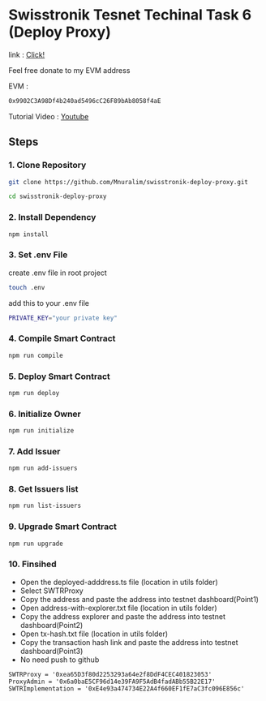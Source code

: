 # Swisstronik Tesnet Techinal Task 6 (Deploy Proxy)

link : [Click!](https://www.swisstronik.com/testnet2/dashboard)

Feel free donate to my EVM address

EVM :

```bash
0x9902C3A98Df4b240ad5496cC26F89bAb8058f4aE
```

Tutorial Video : [Youtube](https://youtu.be/IucFidGBwo8?si=AfvMha-QyylsfUg6)

## Steps

### 1. Clone Repository

```bash
git clone https://github.com/Mnuralim/swisstronik-deploy-proxy.git
```

```bash
cd swisstronik-deploy-proxy
```

### 2. Install Dependency

```bash
npm install
```

### 3. Set .env File

create .env file in root project

```bash
touch .env
```

add this to your .env file

```bash
PRIVATE_KEY="your private key"
```

### 4. Compile Smart Contract

```bash
npm run compile
```

### 5. Deploy Smart Contract

```bash
npm run deploy
```

### 6. Initialize Owner

```bash
npm run initialize
```

### 7. Add Issuer

```bash
npm run add-issuers
```

### 8. Get Issuers list

```bash
npm run list-issuers
```

### 9. Upgrade Smart Contract

```bash
npm run upgrade
```

### 10. Finsihed

- Open the deployed-adddress.ts file (location in utils folder)
- Select SWTRProxy
- Copy the address and paste the address into testnet dashboard(Point1)
- Open address-with-explorer.txt file (location in utils folder)
- Copy the address explorer and paste the address into testnet dashboard(Point2)
- Open tx-hash.txt file (location in utils folder)
- Copy the transaction hash link and paste the address into testnet dashboard(Point3)
- No need push to github


```
SWTRProxy = '0xea65D3f80d2253293a64e2f8DdF4CEC401823053'
ProxyAdmin = '0x6a0baE5CF96d14e39FA9F5AdB4fadABb55B22E17'
SWTRImplementation = '0xE4e93a474734E22A4f660EF1fE7aC3fc096E856c'
```
